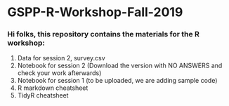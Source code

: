 # GSPP-R-Workshop-Fall-2019

### Hi folks, this repository contains the materials for the R workshop:


1. Data for session 2, survey.csv
2. Notebook for session 2 (Download the version with NO ANSWERS and check your work afterwards)
3. Notebook for session 1 (to be uploaded, we are adding sample code)
4. R markdown cheatsheet
5. TidyR cheatsheet


